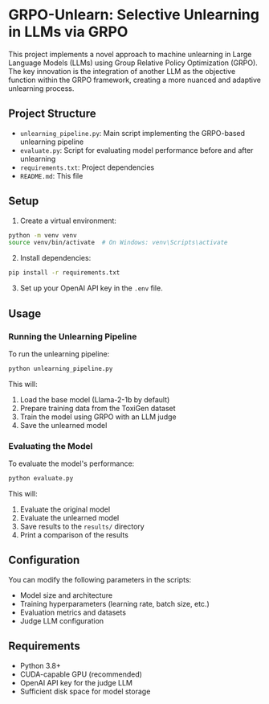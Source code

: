 # GRPO-Unlearn: Selective Unlearning in LLMs via GRPO

This project implements a novel approach to machine unlearning in Large Language Models (LLMs) using Group Relative Policy Optimization (GRPO). The key innovation is the integration of another LLM as the objective function within the GRPO framework, creating a more nuanced and adaptive unlearning process.

## Project Structure

- `unlearning_pipeline.py`: Main script implementing the GRPO-based unlearning pipeline
- `evaluate.py`: Script for evaluating model performance before and after unlearning
- `requirements.txt`: Project dependencies
- `README.md`: This file

## Setup

1. Create a virtual environment:
```bash
python -m venv venv
source venv/bin/activate  # On Windows: venv\Scripts\activate
```

2. Install dependencies:
```bash
pip install -r requirements.txt
```

3. Set up your OpenAI API key in the `.env` file. 
## Usage

### Running the Unlearning Pipeline

To run the unlearning pipeline:

```bash
python unlearning_pipeline.py
```

This will:
1. Load the base model (Llama-2-1b by default)
2. Prepare training data from the ToxiGen dataset
3. Train the model using GRPO with an LLM judge
4. Save the unlearned model

### Evaluating the Model

To evaluate the model's performance:

```bash
python evaluate.py
```

This will:
1. Evaluate the original model
2. Evaluate the unlearned model
3. Save results to the `results/` directory
4. Print a comparison of the results

## Configuration

You can modify the following parameters in the scripts:

- Model size and architecture
- Training hyperparameters (learning rate, batch size, etc.)
- Evaluation metrics and datasets
- Judge LLM configuration

## Requirements

- Python 3.8+
- CUDA-capable GPU (recommended)
- OpenAI API key for the judge LLM
- Sufficient disk space for model storage
